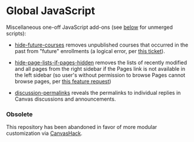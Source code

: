 # Global JavaScript

Miscellaneous one-off JavaScript add-ons (see [below](#dev-javascript-1) for unmerged scripts):

  - [hide-future-courses](/hide-future-courses.js) removes unpublished courses that occurred in the past from "future" enrollments (a logical error, per [this ticket](https://help.instructure.com/requests/173156)).

  - [hide-page-lists-if-pages-hidden](/hide-page-lists-if-pages-hidden.js) removes the lists of recently modified and all pages from the right sidebar if the Pages link is not available in the left sidebar (so user's without permission to browse Pages cannot browse pages, per [this feature request](https://help.instructure.com/entries/21511835-Hide-All-Pages-List-when-Pages-is-Removed-from-Navigation))
  - [discussion-permalinks](/discussion-permalinks.js) reveals the permalinks to individual replies in Canvas discussions and announcements.

### Obsolete

This repository has been abandoned in favor of more modular customization via [CanvasHack](https://github.com/smtech/canvas).
